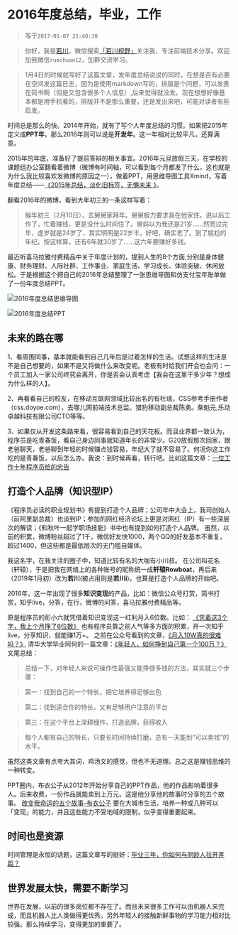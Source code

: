 # 2016年度总结，毕业，工作

>写于`2017-01-07 21:40:38`

>你好，我是[若川](https://lxchuan12.gitee.io)，微信搜索[「若川视野」](https://mp.weixin.qq.com/s/c3hFML3XN9KCUetDOZd-DQ)关注我，专注前端技术分享。欢迎加我微信`ruochuan12`，加群交流学习。

>1月4日的时候就写好了这篇文章，发年度总结说说的同时，在想是否有必要在空间发这篇日志，因为是使用markdown写的，排版是个问题，可以发表在简书啊（但是又包含很多个人信息）,后来觉得就没发。现在想想好像基本都是用手机看的，排版并不是那么重要，还是发出来吧，可能对读者有些启发。

时间总是那么的快。2014年开始，就有了写个人年度总结的习惯。如果把2015年定义成**PPT年**，那么2016年则可以说是**开发年**。这一年相对比较平凡，还算满意。

2015年的年底，准备好了提前答辩的相关事宜。2016年元旦放假三天，在学校的课题组办公室翻看着微博（微博有时间轴，可以看到每个月都发了什么，这也就是为什么我比较喜欢发微博的原因之一），做着PPT，用思维导图工具Xmind，写着年度总结——[《2015年总结，淡化旧标签，无惧未来 》](http://user.qzone.qq.com/1019963719/blog/1451822274)。

翻看2016年的微博，看到大年初三的一条这样写着：
>猴年初三（2月10日），去舅舅家拜年。舅舅极力要求我在他家住，说以后工作了，忙着赚钱，更是没什么时间住了。舅妈以为我还是21岁……然而过完年，虚岁就是24岁了，其实明明是22岁半。好吧，确实老了。到了尴尬的年纪。按这样算，还有6年就30岁了……这六年要赚好多钱。

最近听喜马拉雅付费精品中关于年度计划的，提到人生的8个方面,分别是身体健康、财务理财、人际社群、工作事业、家庭生活、学习成长、体验突破、休闲放松。于是根据这个把自己的2016年总结整理了一张思维导图和仿支付宝年账单做了一份年度总结PPT。

![2016年度总结思维导图](./xmind.png)

![2016年度总结PPT](./ppt.jpg)

## 未来的路在哪

1、看周围同事，基本就能看到自己几年后是过着怎样的生活。试想这样的生活是不是自己想要的，如果不是又将做什么来改变呢。老板有时给我们开会也会问：一个员工加入一家公司终究会离开，你是否会认真考虑【我会在这里干多少年？想成为什么样的人】。

2、再看看自己的校友，在移动互联网领域比较出名的有杜瑶，CSS参考手册作者（css.doyoe.com），去哪儿网前端技术总监。猎豹移动副总裁陈勇。柴魁元,乐动卓越科技有限公司CTO等等。

3、如果仅从开发这条路来看，很容易看到自己的天花板。而且业界都一致认为，程序员是吃青春饭，看自己身边同事就知道年长的非常少。G20放假那次回家，跟老爸聊天，老爸聊到年轻的时候赚点钱容易，年纪大了就不容易了。何况你这工作吃的是青春饭，以后怎么办。我说：到时候再看，转行吧。比如这篇文章：[一位工作十年程序员给的忠告](http://blog.csdn.net/harderxin/article/details/39210779)

## 打造个人品牌（知识型IP）

《程序员必读的职业规划书》有提到打造个人品牌；公司年中大会上，我司创始人（前阿里副总裁）也谈到IP；参加的网红经济论坛上更是对网红（IP）有一些深层次的解读；《和秋叶一起学职场技能》书中也有提到如何打造个人品牌。
虽然，以前的积累，微博粉丝超过了1千，微信好友快1000，两个QQ的好友基本不重复，超过1400，但这些都是最低层次的无门槛自媒体。

我这名字，在我关注的圈子中，知道比较有名的大咖有小川叔。
在公司叫花名（轩辕），于是把我在网络上的各种账号的昵称统一成**轩辕Rowboat**，再后来（2019年1月初）改为**若川**(被占用则是**若川i**)。也算是打造个人品牌的开始吧。

2016年，这一年出现了很多**知识变现**的产品，比如：微信公众号打赏，简书打赏，知乎live，分答，在行，微博的问答，喜马拉雅付费精品等。

原是程序员的彭小六就凭借着知识变现这一红利月入6位数。比如：
[《凭着这3个字，我上个月挣了6位数》](http://www.jianshu.com/p/7d053c85c0bd)
也有程序员靠之前人气等多方面的积累，开一次知乎live，分享知识，就能赚1万+。
之前在公众号看到的文章，[《月入10W真的很难吗？》](http://mp.weixin.qq.com/s?__biz=MzAxNzEyODA2NQ==&mid=2650183908&idx=1&sn=8a1225cdef6acb0cf17eab426b3e899b&chksm=83e8770ab49ffe1cb25da7c55158f078e7ef2921ea46805bb82845fe88fec85e04232f6f6364&scene=0#rd)
清华大学毕业阿何的一篇文章：[《年轻人，如何挣到自己第一个100万？》](http://mp.weixin.qq.com/s?__biz=MzIwODM3MzU1NA==&mid=2247483996&idx=1&sn=e0cb929d9ae282f23c1147e81c81c3fc&chksm=97055001a072d9179d1bb5e1573269c4c4393ee8e347c74f88de08596ce0c2ac5fceb8163c35&scene=0#rd)
文尾总结：
>总结一下，对年轻人来说可操作性最强又能挣很多钱的方法，其实就三个步骤：

>第一：找到自己的一个特长，把它培养得足够出色

>第二：找到适合你的特长，又有足够用户注意的平台

>第三：在这个平台上深耕细作，打造品牌，获得收入

>每个人都有自己的特长，只要长时间持续打磨，总有一天能到“可以卖钱”的水平。

虽然这类文章有点夸大其词，鸡汤文的感觉，但也不无道理。总之这是赚钱思维的一种转变。

PPT圈内，布衣公子从2012年开始分享自己的PPT作品，他的作品影响着很多人。后来收费，一份作品就能卖到上万元。这是他分享他的故事时分享的五个故事。
[改变我命运的五个故事-布衣公子](http://mp.weixin.qq.com/s?__biz=MjM5MjQyODY1NA==&mid=2654123389&idx=1&sn=2ccfddafe2502ae5a63c1ce6059afa50&chksm=bd60727c8a17fb6a9e57e94be91decf921dc1778e0a38b32dadc8c5e8007fe6333895cd631b2&scene=0#rd)
要在大城市生活，培养一种或几种可以「变现」的能力，并且这些能力不受地域的限制，似乎变得重要起来。

## 时间也是资源

时间管理是永恒的话题，这篇文章写的挺好：[毕业三年，你如何与同龄人拉开差距？](http://weibo.com/ttarticle/p/show?id=2309404011377055416316)

## 世界发展太快，需要不断学习

世界在发展，以前的很多岗位都不存在了。而且未来很多工作可以由机器人来完成，而且机器人比人类做得更优秀。另外年轻人的接触新鲜事物的学习能力相对比较强。那么持续学习，变得更加的重要了。

